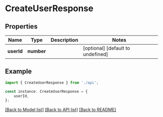 # CreateUserResponse


## Properties

Name | Type | Description | Notes
------------ | ------------- | ------------- | -------------
**userId** | **number** |  | [optional] [default to undefined]

## Example

```typescript
import { CreateUserResponse } from './api';

const instance: CreateUserResponse = {
    userId,
};
```

[[Back to Model list]](../README.md#documentation-for-models) [[Back to API list]](../README.md#documentation-for-api-endpoints) [[Back to README]](../README.md)
